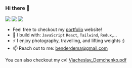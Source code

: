 ### Hi there 👋

[<img src="https://img.shields.io/badge/github-%2312100E.svg?&style=for-the-badge&logo=github&logoColor=white&color=black" />](https://github.com/DemaPy)
[<img src="https://img.shields.io/badge/linkedin-%230077B5.svg?&style=for-the-badge&logo=linkedin&logoColor=white" />](https://www.linkedin.com/in/viacheslavdemchenko/)
[<img src="https://img.shields.io/badge/instagram-%2312100E.svg?&style=for-the-badge&logo=instagram&color=405DE6" />](https://instagram.com/v_demchenko.ph) 

- Feel free to checkout my [portfolio](https://demapy.github.io/) website!
- 🧰 I build with: `JavaScript` `React`, `Tailwind`, `Redux`,...
- ⚡ I enjoy photography, travelling, and lifting weights :)
- 📫 Reach out to me: benderdema@gmail.com

You can also checkout my cv!
[Viacheslav_Demchenko.pdf](https://github.com/DemaPy/DemaPy/files/11295227/Viacheslav_Demchenko.pdf)
